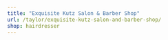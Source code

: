 ```yaml
---
title: "Exquisite Kutz Salon & Barber Shop"
url: /taylor/exquisite-kutz-salon-and-barber-shop/
shop: hairdresser
---
```

